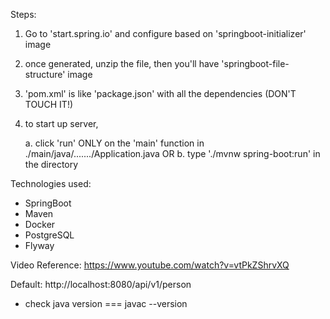 Steps:

1. Go to 'start.spring.io' and configure based on 'springboot-initializer' image

2. once generated, unzip the file, then you'll have 'springboot-file-structure' image

3. 'pom.xml' is like 'package.json' with all the dependencies (DON'T TOUCH IT!)

4. to start up server,

   a. click 'run' ONLY on the 'main' function in ./main/java/......./Application.java
   OR
   b. type './mvnw spring-boot:run' in the directory

Technologies used:

- SpringBoot
- Maven
- Docker
- PostgreSQL
- Flyway

Video Reference: https://www.youtube.com/watch?v=vtPkZShrvXQ

Default: http://localhost:8080/api/v1/person

- check java version === javac --version
